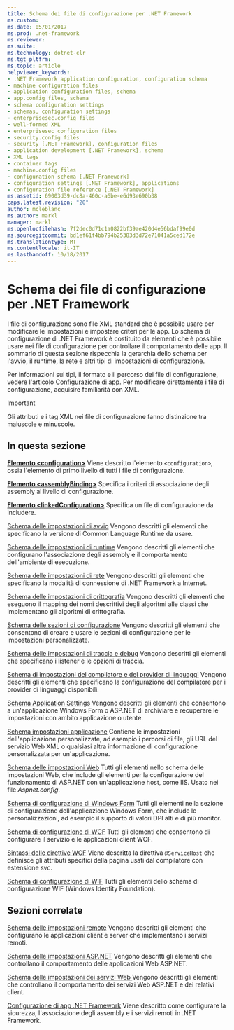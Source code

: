 ```yaml
---
title: Schema dei file di configurazione per .NET Framework
ms.custom: 
ms.date: 05/01/2017
ms.prod: .net-framework
ms.reviewer: 
ms.suite: 
ms.technology: dotnet-clr
ms.tgt_pltfrm: 
ms.topic: article
helpviewer_keywords:
- .NET Framework application configuration, configuration schema
- machine configuration files
- application configuration files, schema
- app.config files, schema
- schema configuration settings
- schemas, configuration settings
- enterprisesec.config files
- well-formed XML
- enterprisesec configuration files
- security.config files
- security [.NET Framework], configuration files
- application development [.NET Framework], schema
- XML tags
- container tags
- machine.config files
- configuration schema [.NET Framework]
- configuration settings [.NET Framework], applications
- configuration file reference [.NET Framework]
ms.assetid: 69003d39-dc8a-460c-a6be-e6d93e690b38
caps.latest.revision: "20"
author: mcleblanc
ms.author: markl
manager: markl
ms.openlocfilehash: 7f2dec0d71c1a0822bf39ae420d4e56bdaf99e0d
ms.sourcegitcommit: bd1ef61f4bb794b25383d3d72e71041a5ced172e
ms.translationtype: MT
ms.contentlocale: it-IT
ms.lasthandoff: 10/18/2017
---
```

# <a name="configuration-file-schema-for-the-net-framework"></a>Schema dei file di configurazione per .NET Framework

I file di configurazione sono file XML standard che è possibile usare per modificare le impostazioni e impostare criteri per le app. Lo schema di configurazione di .NET Framework è costituito da elementi che è possibile usare nei file di configurazione per controllare il comportamento delle app. Il sommario di questa sezione rispecchia la gerarchia dello schema per l'avvio, il runtime, la rete e altri tipi di impostazioni di configurazione.

Per informazioni sui tipi, il formato e il percorso dei file di configurazione, vedere l'articolo [Configurazione di app](~/docs/framework/configure-apps/index.md). Per modificare direttamente i file di configurazione, acquisire familiarità con XML.

> [!IMPORTANT]
> Gli attributi e i tag XML nei file di configurazione fanno distinzione tra maiuscole e minuscole.

## <a name="in-this-section"></a>In questa sezione

[**Elemento \<configuration>**](~/docs/framework/configure-apps/file-schema/configuration-element.md) Viene descritto l'elemento `<configuration>`, ossia l'elemento di primo livello di tutti i file di configurazione.

[**Elemento \<assemblyBinding>**](~/docs/framework/configure-apps/file-schema/assemblybinding-element-for-configuration.md) Specifica i criteri di associazione degli assembly al livello di configurazione.

[**Elemento \<linkedConfiguration>**](~/docs/framework/configure-apps/file-schema/linkedconfiguration-element.md) Specifica un file di configurazione da includere.

[Schema delle impostazioni di avvio](~/docs/framework/configure-apps/file-schema/startup/index.md) Vengono descritti gli elementi che specificano la versione di Common Language Runtime da usare.

[Schema delle impostazioni di runtime](~/docs/framework/configure-apps/file-schema/runtime/index.md) Vengono descritti gli elementi che configurano l'associazione degli assembly e il comportamento dell'ambiente di esecuzione.

[Schema delle impostazioni di rete](~/docs/framework/configure-apps/file-schema/network/index.md) Vengono descritti gli elementi che specificano la modalità di connessione di .NET Framework a Internet.

[Schema delle impostazioni di crittografia](~/docs/framework/configure-apps/file-schema/cryptography/index.md) Vengono descritti gli elementi che eseguono il mapping dei nomi descrittivi degli algoritmi alle classi che implementano gli algoritmi di crittografia.

[Schema delle sezioni di configurazione](~/docs/framework/configure-apps/file-schema/configuration-sections-schema.md) Vengono descritti gli elementi che consentono di creare e usare le sezioni di configurazione per le impostazioni personalizzate.

[Schema delle impostazioni di traccia e debug](~/docs/framework/configure-apps/file-schema/trace-debug/index.md) Vengono descritti gli elementi che specificano i listener e le opzioni di traccia.

[Schema di impostazioni del compilatore e del provider di linguaggi](~/docs/framework/configure-apps/file-schema/compiler/index.md) Vengono descritti gli elementi che specificano la configurazione del compilatore per i provider di linguaggi disponibili.

[Schema Application Settings](~/docs/framework/configure-apps/file-schema/application-settings-schema.md) Vengono descritti gli elementi che consentono a un'applicazione Windows Form o ASP.NET di archiviare e recuperare le impostazioni con ambito applicazione o utente.

[Schema impostazioni applicazione](~/docs/framework/configure-apps/file-schema/appsettings/index.md) Contiene le impostazioni dell'applicazione personalizzate, ad esempio i percorsi di file, gli URL del servizio Web XML o qualsiasi altra informazione di configurazione personalizzata per un'applicazione.

[Schema delle impostazioni Web](~/docs/framework/configure-apps/file-schema/web/index.md) Tutti gli elementi nello schema delle impostazioni Web, che include gli elementi per la configurazione del funzionamento di ASP.NET con un'applicazione host, come IIS. Usato nei file *Aspnet.config*.

[Schema di configurazione di Windows Form](winforms/index.md) Tutti gli elementi nella sezione di configurazione dell'applicazione Windows Form, che include le personalizzazioni, ad esempio il supporto di valori DPI alti e di più monitor.

[Schema di configurazione di WCF](~/docs/framework/configure-apps/file-schema/wcf/index.md) Tutti gli elementi che consentono di configurare il servizio e le applicazioni client WCF.

[Sintassi delle direttive WCF](~/docs/framework/configure-apps/file-schema/wcf-directive/index.md) Viene descritta la direttiva `@ServiceHost` che definisce gli attributi specifici della pagina usati dal compilatore con estensione svc.

[Schema di configurazione di WIF](windows-identity-foundation/index.md) Tutti gli elementi dello schema di configurazione WIF (Windows Identity Foundation).

## <a name="related-sections"></a>Sezioni correlate

[Schema delle impostazioni remote](http://msdn.microsoft.com/en-us/dc2d1e62-9af7-4ca1-99fd-98b93bb4db9e) Vengono descritti gli elementi che configurano le applicazioni client e server che implementano i servizi remoti.

[Schema delle impostazioni ASP.NET](http://msdn.microsoft.com/library/b5ysx397\(v=vs.100\).aspx) Vengono descritti gli elementi che controllano il comportamento delle applicazioni Web ASP.NET.

[Schema delle impostazioni dei servizi Web ](http://msdn.microsoft.com/en-us/f84d6d55-1add-4eb7-ae46-33df5833ea2e) Vengono descritti gli elementi che controllano il comportamento dei servizi Web ASP.NET e dei relativi client.

[Configurazione di app .NET Framework](http://msdn.microsoft.com/en-us/d789b592-fcb5-4e3d-8ac9-e0299adaaa42) Viene descritto come configurare la sicurezza, l'associazione degli assembly e i servizi remoti in .NET Framework.
